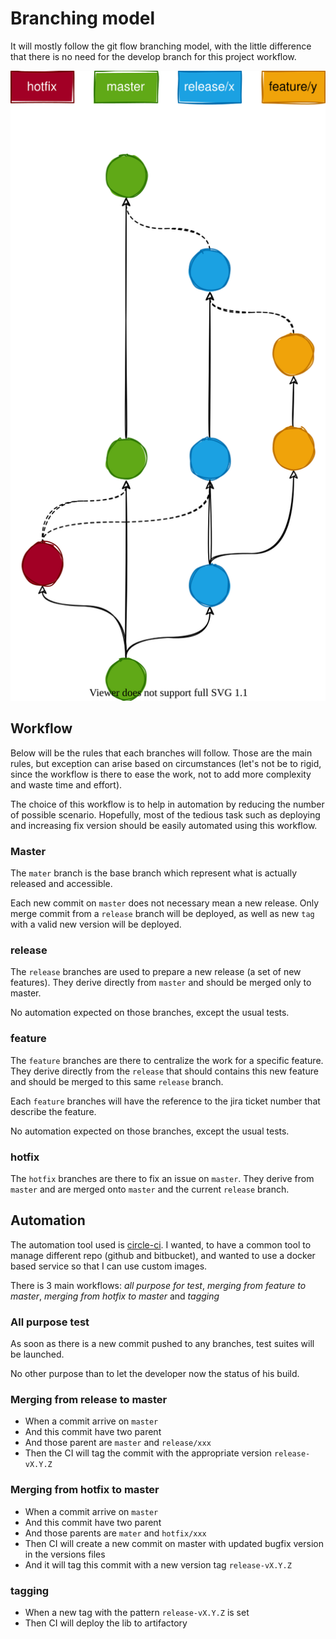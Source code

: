 Branching model
===============

It will mostly follow the git flow branching model, with the little difference that there is no
need for the develop branch for this project workflow.

![logo](../assets/images/branching-model/base.svg)


Workflow
--------

Below will be the rules that each branches will follow. Those are the main rules, but exception can arise
based on circumstances (let's not be to rigid, since the workflow is there to ease the work, not to add
more complexity and waste time and effort).

The choice of this workflow is to help in automation by reducing the number of possible scenario. 
Hopefully, most of the tedious task such as deploying and increasing fix version should be easily
automated using this workflow.

### Master

The `mater` branch is the base branch which represent what is actually released and accessible.

Each new commit on `master` does not necessary mean a new release. Only merge commit from a `release` branch
will be deployed, as well as new `tag` with a valid new version will be deployed.

### release

The `release` branches are used to prepare a new release (a set of new features).
They derive directly from `master` and should be merged only to master. 

No automation expected on those branches, except the usual tests.

### feature

The `feature` branches are there to centralize the work for a specific feature.
They derive directly from the `release` that should contains this new feature and should be merged to this 
same `release` branch.

Each `feature` branches will have the reference to the jira ticket number that describe the feature.

No automation expected on those branches, except the usual tests.

### hotfix

The `hotfix` branches are there to fix an issue on `master`. 
They derive from `master` and are merged onto `master` and the current `release` branch.


Automation
----------

The automation tool used is [circle-ci](https://circleci.com/). I wanted, to have a common tool to manage different
repo (github and bitbucket), and wanted to use a docker based service so that I can use custom images.

There is 3 main workflows: *all purpose for test*, *merging from feature to master*, *merging from hotfix to master* and *tagging*

### All purpose test

As soon as there is a new commit pushed to any branches, test suites will be launched.

No other purpose than to let the developer now the status of his build.

### Merging from release to master

* When a commit arrive on `master`
* And this commit have two parent
* And those parent are `master` and `release/xxx`
* Then the CI will tag the commit with the appropriate version `release-vX.Y.Z`

### Merging from hotfix to master

* When a commit arrive on `master`
* And this commit have two parent
* And those parents are `mater` and `hotfix/xxx`
* Then CI will create a new commit on master with updated bugfix version in the versions files
* And it will tag this commit with a new version tag `release-vX.Y.Z`

### tagging

* When a new tag with the pattern `release-vX.Y.Z` is set
* Then CI will deploy the lib to artifactory